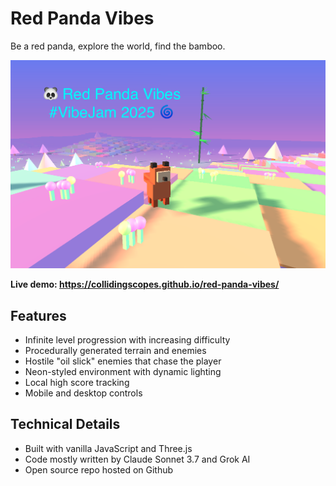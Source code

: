 # Red Panda Vibes

Be a red panda, explore the world, find the bamboo.

![Red Panda Vibes Game Screenshot](/assets/siteOGImage2.png)

**Live demo: https://collidingscopes.github.io/red-panda-vibes/**

## Features

- Infinite level progression with increasing difficulty
- Procedurally generated terrain and enemies
- Hostile "oil slick" enemies that chase the player
- Neon-styled environment with dynamic lighting
- Local high score tracking
- Mobile and desktop controls

## Technical Details

- Built with vanilla JavaScript and Three.js
- Code mostly written by Claude Sonnet 3.7 and Grok AI
- Open source repo hosted on Github